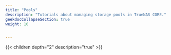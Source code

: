 ```yaml
---
title: "Pools"
description: "Tutorials about managing storage pools in TrueNAS CORE."
geekdocCollapseSection: true
weight: 10


---
```


{{< children depth="2" description="true" >}}
